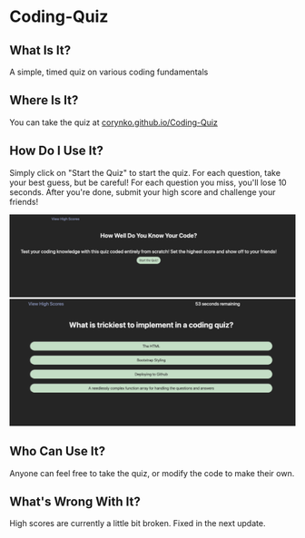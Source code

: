 # Coding-Quiz

## What Is It?

A simple, timed quiz on various coding fundamentals

## Where Is It?

You can take the quiz at [corynko.github.io/Coding-Quiz](corynko.github.io/Coding-Quiz)

## How Do I Use It?

Simply click on "Start the Quiz" to start the quiz. For each question, take your best guess, but be careful! For each question you miss, you'll lose 10 seconds. After you're done, submit your high score and challenge your friends!

![screenshot-pre-start](./assets/images/image_1.png)
![screenshot-mid-quiz](./assets/images/image_2.png)

## Who Can Use It?

Anyone can feel free to take the quiz, or modify the code to make their own.

## What's Wrong With It?

High scores are currently a little bit broken. Fixed in the next update.
